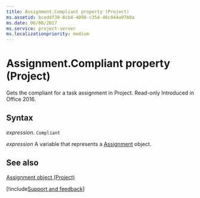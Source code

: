 ```yaml
---
title: Assignment.Compliant property (Project)
ms.assetid: bceddf30-8cb4-4098-c354-46c044a97b0a
ms.date: 06/08/2017
ms.service: project-server
ms.localizationpriority: medium
---
```



# Assignment.Compliant property (Project)

Gets the compliant for a task assignment in Project. Read-only Introduced in Office 2016.


## Syntax

_expression_. `Compliant`

_expression_ A variable that represents a [Assignment](./Project.Assignment.md) object.


## See also


[Assignment object (Project)](Project.Assignment.md)

[!include[Support and feedback](~/includes/feedback-boilerplate.md)]